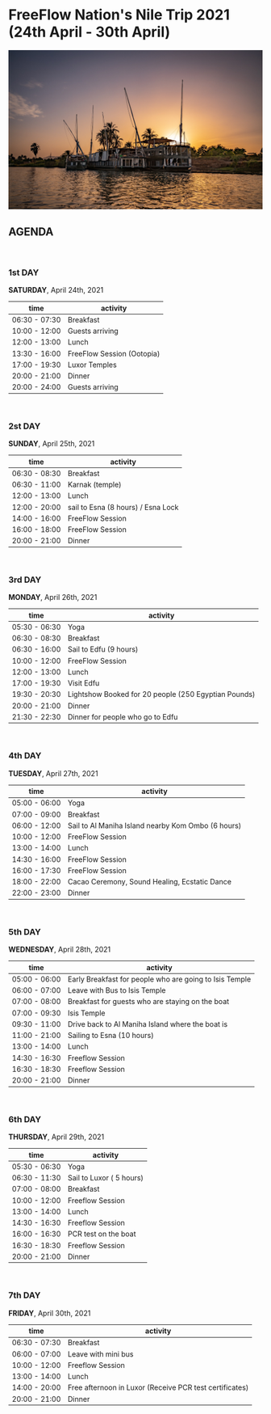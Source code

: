 # FreeFlow Nation's Nile Trip 2021 (24th April - 30th April)

![nile_trip](../img/boat2.jpg)

## AGENDA

<br/>


### 1st DAY

**SATURDAY**, April 24th, 2021

| time | activity |
|--- |--- |
| 06:30 - 07:30 | Breakfast |
| 10:00 - 12:00 | Guests arriving |
| 12:00 - 13:00 | Lunch |
| 13:30 - 16:00 | FreeFlow Session (Ootopia) |
| 17:00 - 19:30 | Luxor Temples |
| 20:00 - 21:00 | Dinner |
| 20:00 - 24:00 | Guests arriving |

<br/>

### 2st DAY

**SUNDAY**, April 25th, 2021

| time | activity |
|--- |--- |
| 06:30 - 08:30 | Breakfast |
| 06:30 - 11:00 | Karnak (temple) |
| 12:00 - 13:00| Lunch |
| 12:00 - 20:00| sail to Esna (8 hours) / Esna Lock |
| 14:00 - 16:00 | FreeFlow Session |
| 16:00 - 18:00 | FreeFlow Session |
| 20:00 - 21:00 | Dinner |

<br/>

### 3rd DAY

**MONDAY**, April 26th, 2021

| time | activity |
|--- |--- |
| 05:30 - 06:30 | Yoga |
| 06:30 - 08:30 | Breakfast |
| 06:30 - 16:00 | Sail to Edfu (9 hours) |
| 10:00 - 12:00 | FreeFlow Session |
| 12:00 - 13:00| Lunch |
| 17:00 - 19:30| Visit Edfu |
| 19:30 - 20:30 | Lightshow Booked for 20 people (250 Egyptian Pounds) |
| 20:00 - 21:00 | Dinner |
| 21:30 - 22:30 | Dinner for people who go to Edfu |

<br/>

### 4th DAY

**TUESDAY**, April 27th, 2021

| time | activity |
|--- |--- |
| 05:00 - 06:00 | Yoga |
| 07:00 - 09:00 | Breakfast |
| 06:00 - 12:00 | Sail to Al Maniha Island nearby Kom Ombo (6 hours) |
| 10:00 - 12:00 | FreeFlow Session |
| 13:00 - 14:00 | Lunch |
| 14:30 - 16:00 | FreeFlow Session |
| 16:00 - 17:30 | FreeFlow Session |
| 18:00 - 22:00 | Cacao Ceremony, Sound Healing, Ecstatic Dance |
| 22:00 - 23:00 | Dinner |

<br/>

### 5th DAY

**WEDNESDAY**, April 28th, 2021

| time | activity |
|--- |--- |
| 05:00 - 06:00 | Early Breakfast for people who are going to Isis Temple |
| 06:00 - 07:00 | Leave with Bus to Isis Temple |
| 07:00 - 08:00 | Breakfast for guests who are staying on the boat |
| 07:00 - 09:30 | Isis Temple |
| 09:30 - 11:00 | Drive back to Al Maniha Island where the boat is|
| 11:00 - 21:00 | Sailing to Esna (10 hours) |
| 13:00 - 14:00 | Lunch |
| 14:30 - 16:30 | Freeflow Session |
| 16:30 - 18:30 | Freeflow Session |
| 20:00 - 21:00 | Dinner |

<br/>

### 6th DAY

**THURSDAY**, April 29th, 2021

| time | activity |
|--- |--- |
| 05:30 - 06:30 | Yoga |
| 06:30 - 11:30 | Sail to Luxor ( 5 hours) |
| 07:00 - 08:00 | Breakfast |
| 10:00 - 12:00 | Freeflow Session |
| 13:00 - 14:00 | Lunch |
| 14:30 - 16:30 | Freeflow Session |
| 16:00 - 16:30 | PCR test on the boat |
| 16:30 - 18:30 | Freeflow Session |
| 20:00 - 21:00 | Dinner |

<br/>

### 7th DAY

**FRIDAY**, April 30th, 2021

| time | activity |
|--- |--- |
| 06:30 - 07:30 | Breakfast |
| 06:00 - 07:00 | Leave with mini bus |
| 10:00 - 12:00 | Freeflow Session |
| 13:00 - 14:00 | Lunch |
| 14:00 - 20:00 | Free afternoon in Luxor (Receive PCR test certificates) |
| 20:00 - 21:00 | Dinner |

<br/>